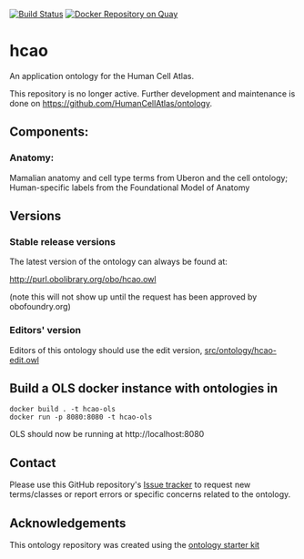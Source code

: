 [![Build Status](https://travis-ci.org/HumanCellAtlas/ontology.svg?branch=master)](https://travis-ci.org/HumanCellAtlas/ontology)
[![Docker Repository on Quay](https://quay.io/repository/humancellatlas/ontology/status "Docker Repository on Quay")](https://quay.io/repository/humancellatlas/ontology)

# hcao

An application ontology for the Human Cell Atlas.  

This repository is no longer active. Further development and maintenance is done on https://github.com/HumanCellAtlas/ontology.

## Components: 

### Anatomy:

Mamalian anatomy and cell type terms from Uberon and the cell ontology;  Human-specific labels from the Foundational Model of Anatomy

## Versions

### Stable release versions

The latest version of the ontology can always be found at:

http://purl.obolibrary.org/obo/hcao.owl

(note this will not show up until the request has been approved by obofoundry.org)

### Editors' version

Editors of this ontology should use the edit version, [src/ontology/hcao-edit.owl](src/ontology/hcao-edit.owl)

## Build a OLS docker instance with ontologies in

```
docker build . -t hcao-ols
docker run -p 8080:8080 -t hcao-ols 
``` 

OLS should now be running at http://localhost:8080

## Contact

Please use this GitHub repository's [Issue tracker](https://github.com/HumanCellAtlas/ontology/issues) to request new terms/classes or report errors or specific concerns related to the ontology.

## Acknowledgements

This ontology repository was created using the [ontology starter kit](https://github.com/INCATools/ontology-starter-kit)
